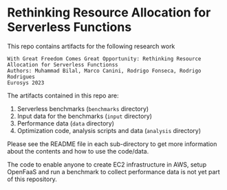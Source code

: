 # Rethinking Resource Allocation for Serverless Functions
This repo contains artifacts for the following research work

    With Great Freedom Comes Great Opportunity: Rethinking Resource Allocation for Serverless Functionss
    Authors: Muhammad Bilal, Marco Canini, Rodrigo Fonseca, Rodrigo Rodrigues
    Eurosys 2023

The artifacts contained in this repo are:
1. Serverless benchmarks (`benchmarks` directory)
2. Input data for the benchmarks (`input` directory)
3. Performance data (`data` directory)
4. Optimization code, analysis scripts and data (`analysis` directory)

Please see the README file in each sub-directory to get more information about the contents and how to use the code/data.

The code to enable anyone to create EC2 infrastructure in AWS, setup OpenFaaS and run a benchmark to collect performance data is not yet part of this repository. 
